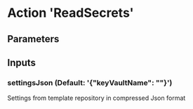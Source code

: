 # Action 'ReadSecrets' 
## Parameters 
## Inputs 
### settingsJson (Default: '{"keyVaultName": ""}') 
 Settings from template repository in compressed Json format 


